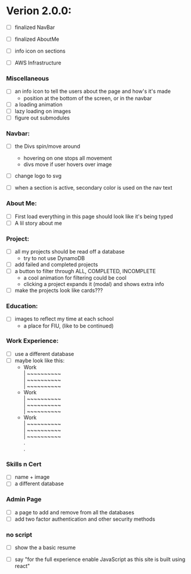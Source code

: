 # Verion 2.0.0:
- [ ] finalized NavBar
- [ ] finalized AboutMe
- [ ] info icon on sections
- [ ] AWS Infrastructure



### Miscellaneous
- [ ] an info icon to tell the users about the page and how's it's made
   - position at the bottom of the screen, or in the navbar
- [ ] a loading animation
- [ ] lazy loading on images
- [ ] figure out submodules

### Navbar: 
- [ ] the Divs spin/move around
   - hovering on one stops all movement
   - divs move if user hovers over image
- [ ] change logo to svg
- [ ] when a section is active, secondary color is used on the nav text


### About Me:
- [ ] First load everything in this page should look like it's being typed
- [ ] A lil story about me

### Project:
- [ ] all my projects should be read off a database
   - try to not use DynamoDB
- [ ] add failed and completed projects
- [ ] a button to filter through ALL, COMPLETED, INCOMPLETE
   - a cool animation for filtering could be cool
   - clicking a project expands it (modal) and shows extra info
- [ ] make the projects look like cards???

### Education:
- [ ] images to reflect my time at each school
   - a place for FIU, (like to be continued)

### Work Experience:
- [ ] use a different database
- [ ] maybe look like this:
   - Work <br>
| ~~~~~~~~~~<br> 
| ~~~~~~~~~~<br>
| ~~~~~~~~~~<br>
   - Work <br>
| ~~~~~~~~~~<br> 
| ~~~~~~~~~~<br>
| ~~~~~~~~~~<br>
   - Work <br>
| ~~~~~~~~~~<br> 
| ~~~~~~~~~~<br>
| ~~~~~~~~~~<br>
.<br>
.<br>

### Skills n Cert
- [ ] name + image
- [ ] a different database

### Admin Page
- [ ] a page to add and remove from all the databases
- [ ] add two factor authentication and other security methods

### no script
- [ ] show the a basic resume
- [ ] say "for the full experience enable JavaScript as this site is built using react"







